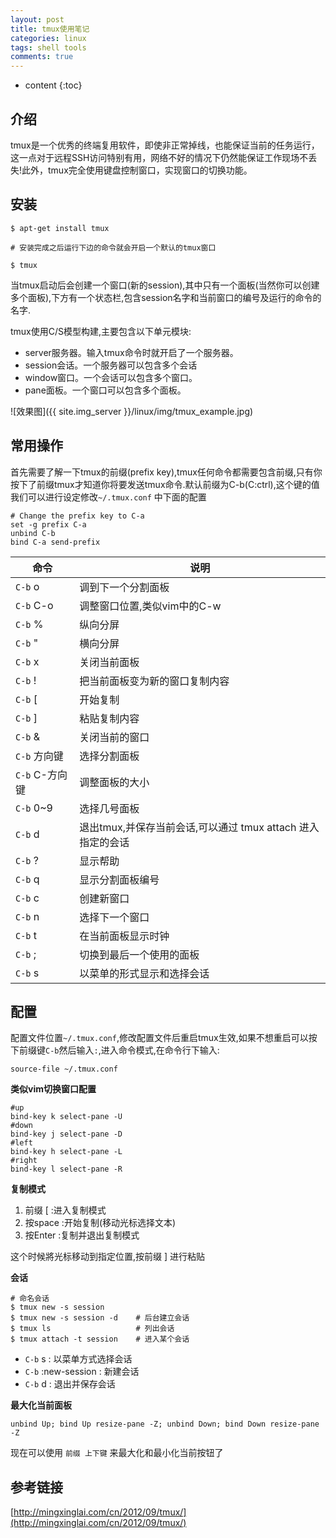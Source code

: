 ```yaml
---
layout: post
title: tmux使用笔记
categories: linux
tags: shell tools
comments: true
---
```


* content
{:toc}

## 介绍

tmux是一个优秀的终端复用软件，即使非正常掉线，也能保证当前的任务运行，这一点对于远程SSH访问特别有用，网络不好的情况下仍然能保证工作现场不丢失!此外，tmux完全使用键盘控制窗口，实现窗口的切换功能。

## 安装

```shell
$ apt-get install tmux

# 安装完成之后运行下边的命令就会开启一个默认的tmux窗口

$ tmux
```

当tmux启动后会创建一个窗口(新的session),其中只有一个面板(当然你可以创建多个面板),下方有一个状态栏,包含session名字和当前窗口的编号及运行的命令的名字.

tmux使用C/S模型构建,主要包含以下单元模块:

* server服务器。输入tmux命令时就开启了一个服务器。
* session会话。一个服务器可以包含多个会话
* window窗口。一个会话可以包含多个窗口。
* pane面板。一个窗口可以包含多个面板。

![效果图]({{ site.img_server }}/linux/img/tmux_example.jpg)






## 常用操作

首先需要了解一下tmux的前缀(prefix key),tmux任何命令都需要包含前缀,只有你按下了前缀tmux才知道你将要发送tmux命令.默认前缀为C-b(C:ctrl),这个键的值我们可以进行设定修改`~/.tmux.conf` 中下面的配置

```shell
# Change the prefix key to C-a
set -g prefix C-a
unbind C-b
bind C-a send-prefix
```

命令          | 说明
--------------|---------------
`C-b` o       | 调到下一个分割面板
`C-b` C-o     | 调整窗口位置,类似vim中的C-w
`C-b` %       | 纵向分屏
`C-b` "       | 横向分屏
`C-b` x       | 关闭当前面板
`C-b` !       | 把当前面板变为新的窗口复制内容
`C-b` [       | 开始复制
`C-b` ]       | 粘贴复制内容
`C-b` &       | 关闭当前的窗口
`C-b` 方向键  | 选择分割面板
`C-b` C-方向键| 调整面板的大小
`C-b` 0~9     | 选择几号面板
`C-b` d       | 退出tmux,并保存当前会话,可以通过 tmux attach 进入指定的会话
`C-b` ?       | 显示帮助
`C-b` q       | 显示分割面板编号
`C-b` c       | 创建新窗口
`C-b` n       | 选择下一个窗口
`C-b` t       | 在当前面板显示时钟
`C-b` ;       | 切换到最后一个使用的面板
`C-b` s       | 以菜单的形式显示和选择会话

## 配置

配置文件位置`~/.tmux.conf`,修改配置文件后重启tmux生效,如果不想重启可以按下前缀键`C-b`然后输入`:`,进入命令模式,在命令行下输入:

```shell
source-file ~/.tmux.conf
```

**类似vim切换窗口配置**

```shell
#up
bind-key k select-pane -U
#down
bind-key j select-pane -D
#left
bind-key h select-pane -L
#right
bind-key l select-pane -R
```

**复制模式**

1. 前缀 [   :进入复制模式
2. 按space  :开始复制(移动光标选择文本)
3. 按Enter  :复制并退出复制模式

这个时候將光标移动到指定位置,按前缀 ] 进行粘贴

**会话**

```
# 命名会话
$ tmux new -s session
$ tmux new -s session -d    # 后台建立会话
$ tmux ls                   # 列出会话
$ tmux attach -t session    # 进入某个会话
```

* `C-b` s : 以菜单方式选择会话
* `C-b` :new-session : 新建会话
* `C-b` d : 退出并保存会话


**最大化当前面板**

```
unbind Up; bind Up resize-pane -Z; unbind Down; bind Down resize-pane -Z
```
现在可以使用 `前缀 上下键` 来最大化和最小化当前按钮了

## 参考链接

[http://mingxinglai.com/cn/2012/09/tmux/](http://mingxinglai.com/cn/2012/09/tmux/)

